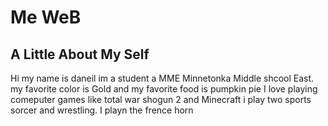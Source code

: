 <html>
<body>
<h1>Me WeB
</h1>


<h2> A Little About My Self
</h2>
<p>
Hi my name is daneil im a student a MME Minnetonka Middle shcool East. my favorite color is Gold and my favorite food is pumpkin pie
I love playing comeputer games like total war shogun 2 and Minecraft i play two sports sorcer and wrestling. I playn the frence horn </p>









































































































































</body>
</html>
